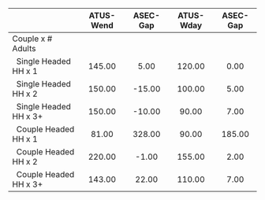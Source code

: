 
|                      |    ATUS-Wend |     ASEC-Gap |    ATUS-Wday |     ASEC-Gap |
| -------------------- | :----------: | :----------: | :----------: | :----------: |
| Couple x # Adults    |              |              |              |              |
| &nbsp;&nbsp;Single Headed HH x 1 |       145.00 |         5.00 |       120.00 |         0.00 |
| &nbsp;&nbsp;Single Headed HH x 2 |       150.00 |       -15.00 |       100.00 |         5.00 |
| &nbsp;&nbsp;Single Headed HH x 3+ |       150.00 |       -10.00 |        90.00 |         7.00 |
| &nbsp;&nbsp;Couple Headed HH x 1 |        81.00 |       328.00 |        90.00 |       185.00 |
| &nbsp;&nbsp;Couple Headed HH x 2 |       220.00 |        -1.00 |       155.00 |         2.00 |
| &nbsp;&nbsp;Couple Headed HH x 3+ |       143.00 |        22.00 |       110.00 |         7.00 |


